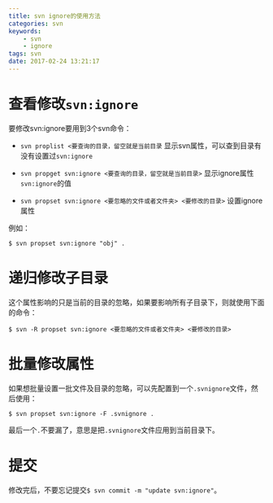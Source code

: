 ```yaml
---
title: svn ignore的使用方法
categories: svn
keywords: 
    - svn
    - ignore
tags: svn
date: 2017-02-24 13:21:17
---
```



# 查看修改`svn:ignore`
要修改svn:ignore要用到3个svn命令：
- `svn proplist <要查询的目录，留空就是当前目录`
    显示svn属性，可以查到目录有没有设置过`svn:ignore`

- `svn propget svn:ignore <要查询的目录，留空就是当前目录>`
    显示ignore属性`svn:ignore`的值

- `svn propset svn:ignore <要忽略的文件或者文件夹> <要修改的目录>`
    设置ignore属性

例如：
```
$ svn propset svn:ignore "obj" .
```
<!-- more -->
# 递归修改子目录
这个属性影响的只是当前的目录的忽略，如果要影响所有子目录下，则就使用下面的命令：
```
$ svn -R propset svn:ignore <要忽略的文件或者文件夹> <要修改的目录>
```

# 批量修改属性
如果想批量设置一批文件及目录的忽略，可以先配置到一个`.svnignore`文件，然后使用：
```
$ svn propset svn:ignore -F .svnignore .
```
最后一个`.`不要漏了，意思是把`.svnignore`文件应用到当前目录下。

# 提交
修改完后，不要忘记提交`$ svn commit -m "update svn:ignore"`。
